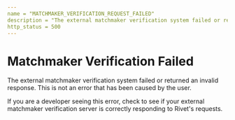```yaml
---
name = "MATCHMAKER_VERIFICATION_REQUEST_FAILED"
description = "The external matchmaker verification system failed or returned an invalid response."
http_status = 500
---
```


# Matchmaker Verification Failed

The external matchmaker verification system failed or returned an invalid response. This is not an error that
has been caused by the user.

If you are a developer seeing this error, check to see if your external matchmaker verification server is
correctly responding to Rivet's requests.
